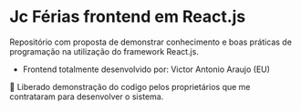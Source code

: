# Jc Férias frontend em React.js

Repositório com proposta de demonstrar conhecimento e boas práticas de programação na utilização do framework React.js.

- Frontend totalmente desenvolvido por: Victor Antonio Araujo (EU)

🔴 Liberado demonstração do codigo pelos proprietários que me contrataram para desenvolver o sistema.
